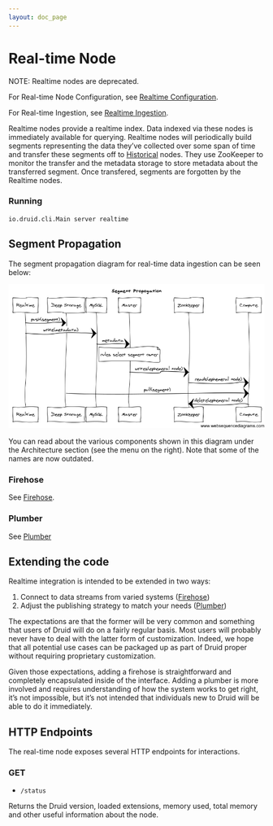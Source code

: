 ```yaml
---
layout: doc_page
---
```


Real-time Node
==============

<div class="note info">
NOTE: Realtime nodes are deprecated.
</div>

For Real-time Node Configuration, see [Realtime Configuration](../configuration/realtime.html).

For Real-time Ingestion, see [Realtime Ingestion](../ingestion/stream-ingestion.html).

Realtime nodes provide a realtime index. Data indexed via these nodes is immediately available for querying. Realtime nodes will periodically build segments representing the data they’ve collected over some span of time and transfer these segments off to [Historical](../design/historical.html) nodes. They use ZooKeeper to monitor the transfer and the metadata storage to store metadata about the transferred segment. Once transfered, segments are forgotten by the Realtime nodes.

### Running

```
io.druid.cli.Main server realtime
```
Segment Propagation
-------------------

The segment propagation diagram for real-time data ingestion can be seen below:

![Segment Propagation](../../img/segmentPropagation.png "Segment Propagation")

You can read about the various components shown in this diagram under the Architecture section (see the menu on the right). Note that some of the names are now outdated.

### Firehose

See [Firehose](../ingestion/firehose.html).

### Plumber

See [Plumber](../design/plumber.html)

Extending the code
------------------

Realtime integration is intended to be extended in two ways:

1.  Connect to data streams from varied systems ([Firehose](https://github.com/druid-io/druid-api/blob/master/src/main/java/io/druid/data/input/FirehoseFactory.java))
2.  Adjust the publishing strategy to match your needs ([Plumber](https://github.com/druid-io/druid/blob/master/server/src/main/java/io/druid/segment/realtime/plumber/PlumberSchool.java))

The expectations are that the former will be very common and something that users of Druid will do on a fairly regular basis. Most users will probably never have to deal with the latter form of customization. Indeed, we hope that all potential use cases can be packaged up as part of Druid proper without requiring proprietary customization.

Given those expectations, adding a firehose is straightforward and completely encapsulated inside of the interface. Adding a plumber is more involved and requires understanding of how the system works to get right, it’s not impossible, but it’s not intended that individuals new to Druid will be able to do it immediately.

HTTP Endpoints
--------------

The real-time node exposes several HTTP endpoints for interactions.

### GET

* `/status`

Returns the Druid version, loaded extensions, memory used, total memory and other useful information about the node.

